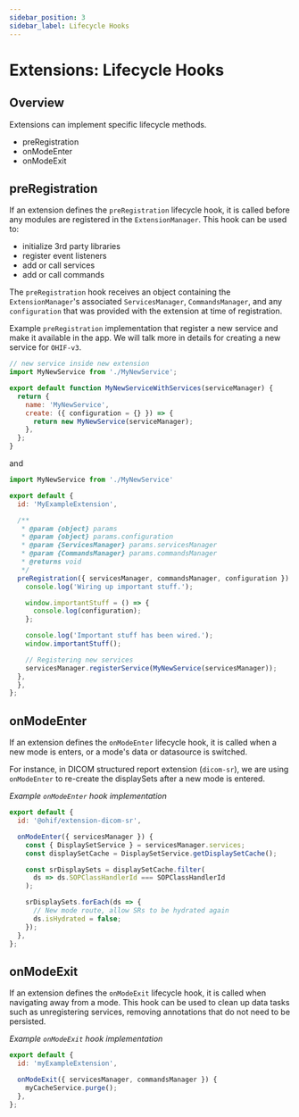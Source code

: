 ```yaml
---
sidebar_position: 3
sidebar_label: Lifecycle Hooks
---
```


# Extensions: Lifecycle Hooks

## Overview

Extensions can implement specific lifecycle methods.

- preRegistration
- onModeEnter
- onModeExit

## preRegistration

If an extension defines the `preRegistration` lifecycle hook, it is called
before any modules are registered in the `ExtensionManager`. This hook can be
used to:

- initialize 3rd party libraries
- register event listeners
- add or call services
- add or call commands

The `preRegistration` hook receives an object containing the
`ExtensionManager`'s associated `ServicesManager`, `CommandsManager`, and any
`configuration` that was provided with the extension at time of registration.

Example `preRegistration` implementation that register a new service and make it
available in the app. We will talk more in details for creating a new service
for `OHIF-v3`.

```js
// new service inside new extension
import MyNewService from './MyNewService';

export default function MyNewServiceWithServices(serviceManager) {
  return {
    name: 'MyNewService',
    create: ({ configuration = {} }) => {
      return new MyNewService(serviceManager);
    },
  };
}
```

and

```js
import MyNewService from './MyNewService'

export default {
  id: 'MyExampleExtension',

  /**
   * @param {object} params
   * @param {object} params.configuration
   * @param {ServicesManager} params.servicesManager
   * @param {CommandsManager} params.commandsManager
   * @returns void
   */
  preRegistration({ servicesManager, commandsManager, configuration }) {
    console.log('Wiring up important stuff.');

    window.importantStuff = () => {
      console.log(configuration);
    };

    console.log('Important stuff has been wired.');
    window.importantStuff();

    // Registering new services
    servicesManager.registerService(MyNewService(servicesManager));
  },
  },
};
```

## onModeEnter

If an extension defines the `onModeEnter` lifecycle hook, it is called when a
new mode is enters, or a mode's data or datasource is switched.

For instance, in DICOM structured report extension (`dicom-sr`), we are using
`onModeEnter` to re-create the displaySets after a new mode is entered.

_Example `onModeEnter` hook implementation_

```js
export default {
  id: '@ohif/extension-dicom-sr',

  onModeEnter({ servicesManager }) {
    const { DisplaySetService } = servicesManager.services;
    const displaySetCache = DisplaySetService.getDisplaySetCache();

    const srDisplaySets = displaySetCache.filter(
      ds => ds.SOPClassHandlerId === SOPClassHandlerId
    );

    srDisplaySets.forEach(ds => {
      // New mode route, allow SRs to be hydrated again
      ds.isHydrated = false;
    });
  },
};
```

## onModeExit

If an extension defines the `onModeExit` lifecycle hook, it is called when
navigating away from a mode. This hook can be used to clean up data tasks such
as unregistering services, removing annotations that do not need to be
persisted.

_Example `onModeExit` hook implementation_

```js
export default {
  id: 'myExampleExtension',

  onModeExit({ servicesManager, commandsManager }) {
    myCacheService.purge();
  },
};
```
